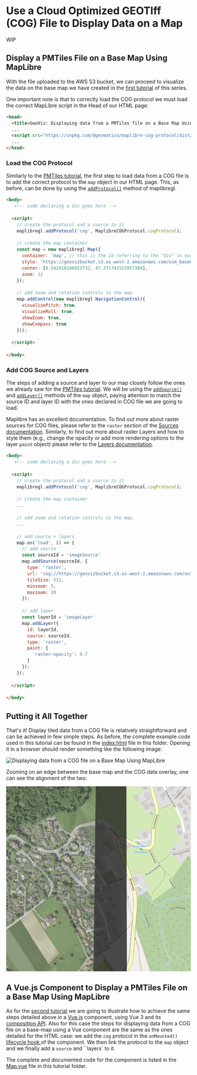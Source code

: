 # Use a Cloud Optimized GEOTIff (COG) File to Display Data on a Map

WIP

## Display a PMTiles File on a Base Map Using MapLibre
With the file uploaded to the AWS S3 bucket, we can proceed to visualize the data on the base map we have created in the [first tutorial](../1_simple-map//README.md) of this series. 

One important note is that to correctly load the COG protocol we must load the correct MapLibre script in the Head of our HTML page:

```html
<head>
  <title>GeoViz: Displaying data from a PMTiles file on a Base Map Using MapLibre</title>
  ...
  <script src="https://unpkg.com/@geomatico/maplibre-cog-protocol/dist/index.js"></script>
  ...
</head>
```

### Load the COG Protocol

Similarly to the [PMTiles tutorial](../2_PMTiles-map/), the first step to load data from a COG file is to add the correct protocol to the ``map`` object in our HTML page. This, as before, can be done by using the [``addProtocol()``](https://maplibre.org/maplibre-gl-js/docs/API/functions/addProtocol/) method of maplibregl.

```html
<body>
   <!-- code declaring a div goes here -->

  <script>
    // create the protocol and a source to it
    maplibregl.addProtocol('cog', MaplibreCOGProtocol.cogProtocol);
    
    // create the map container
    const map = new maplibregl.Map({
      container: 'map', // this is the id referring to the "div" in our page body
      style: 'https://geovizbucket.s3.us-west-2.amazonaws.com/osm_basempa_style.json', // this is the style used to load the basemap
      center: [8.542810246023732, 47.371741515957304],
      zoom: 12
    });

    // add zoom and rotation controls to the map.
    map.addControl(new maplibregl.NavigationControl({
      visualizePitch: true,
      visualizeRoll: true,
      showZoom: true,
      showCompass: true
    }));

  </script>

</body>
```

### Add COG Source and Layers
The steps of adding a source and layer to our map closely follow the ones we already saw for the [PMTiles tutorial](../2_PMTiles-map/). We will be using the [``addSource()``](https://maplibre.org/maplibre-gl-js/docs/API/classes/Map/#addsource) and [``addLayer()``](https://maplibre.org/maplibre-gl-js/docs/API/classes/Map/#addlayer) methods of the ``map`` object, paying attention to match the source ID and layer ID with the ones declared in COG file we are going to load.

Maplibre has an excellent documentation. To find out more about raster sources for COG files, please refer to the ``raster`` section of the [Sources documentation](https://maplibre.org/maplibre-style-spec/sources/#raster). Similarly, to find out more about raster Layers and how to style them (e.g., change the opacity or add more rendering options to the layer ``paint`` object) please refer to the [Layers documentation](https://maplibre.org/maplibre-style-spec/layers/).

```html
<body>
   <!-- code declaring a div goes here -->

  <script>
    // create the protocol and a source to it
    maplibregl.addProtocol('cog', MaplibreCOGProtocol.cogProtocol);
    
    // create the map container
    ...

    // add zoom and rotation controls to the map.
    ...

    // add source + layers
    map.on('load', () => {
      // add source
      const sourceId = 'imageSource'
      map.addSource(sourceId, {
        type: 'raster',
        url: 'cog://https://geovizbucket.s3.us-west-2.amazonaws.com/output_cog_small_jpeg.tif',
        tileSize: 512,
        minzoom: 5,
        maxzoom: 20
      });

      // add layer
      const layerId = 'imageLayer'
      map.addLayer({
        id: layerId,
        source: sourceId,
        type: 'raster',
        paint: {
          'raster-opacity': 0.7
        }
      });
    });

  </script>

</body>
```

## Putting it All Together
That's it! Display tiled data from a COG file is relatively straightforward and can be achieved in few simple steps. As before, the complete example code used in this tutorial can be found in the [index.html](./index.html) file in this folder. Opening it in a browser should render something like the following image:

![Displaying data from a COG file on a Base Map Using MapLibre](./tutorial_3_1.png)

Zooming on an edge between the base map and the COG data overlay, one can see the alignment of the two:

![COG data overlayed on the base map](./tutorial_3_2.png)

## A Vue.js Component to Display a PMTiles File on a Base Map Using MapLibre
As for the [second tutorial](../2_PMTiles-map/) we are going to illustrate how to achieve the same steps detailed above in a [Vue.js](https://vuejs.org/) component, using Vue 3 and its [composition API](https://vuejs.org/guide/introduction.html#composition-api). Also for this case the steps for displaying data from a COG file on a base-map using a Vue component are the same as the ones detailed for the HTML case: we add the ``cog`` protocol in the ``onMounted()`` [lifecycle hook ](https://vuejs.org/api/composition-api-lifecycle#onmounted) of the component. We then link the protocol to the ``map`` object and we finally add a ``source`` and ``layers` to it.

The complete and documented code for the component is listed in the [Map.vue](./Map.vue) file in this tutorial folder.